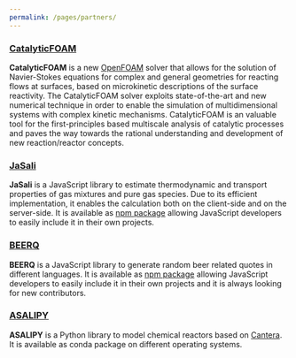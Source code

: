 ```yaml
---
permalink: /pages/partners/
---
```


<div class="container">
    <div class="row">
        <h3 class="text-center"><a href="http://www.catalyticfoam.polimi.it/">CatalyticFOAM</a><br></h3>
        <p class="text-left"><b>CatalyticFOAM</b> is a new <a href="https://openfoam.org/">OpenFOAM</a> solver that allows for the solution of Navier-Stokes equations for complex and general geometries for reacting flows at surfaces, based on microkinetic descriptions of the surface reactivity. The CatalyticFOAM solver exploits state-of-the-art and new numerical technique in order to enable the simulation of multidimensional systems with complex kinetic mechanisms. CatalyticFOAM is an valuable tool for the first-principles based multiscale analysis of catalytic processes and paves the way towards the rational understanding and development of new reaction/reactor concepts.
        </p>
    </div>
    <div class="row">
        <h3 class="text-center"><a href="https://github.com/srebughini/JASALI">JaSali</a><br></h3>
        <p class="text-left"><b>JaSali</b> is a JavaScript library to estimate thermodynamic and transport properties of gas mixtures and pure gas species. Due to its efficient implementation, it enables the calculation both on the client-side and on the server-side. It is available as <a href="https://www.npmjs.com/package/jasali">npm package</a> allowing JavaScript developers to easily include it in their own projects. 
        </p>
    </div>
    <div class="row">
        <h3 class="text-center"><a href="https://srebughini.github.io/BEERQ/">BEERQ</a><br></h3>
        <p class="text-left"><b>BEERQ</b> is a JavaScript library to generate random beer related quotes in different languages. It is available as <a href="https://www.npmjs.com/package/beerq">npm package</a> allowing JavaScript developers to easily include it in their own projects and it is always looking for new contributors.
        </p>
    </div>
    <div class="row">
        <h3 class="text-center"><a href="https://github.com/srebughini/ASALIPY">ASALIPY</a><br></h3>
        <p class="text-left"><b>ASALIPY</b> is a Python library to model chemical reactors based on <a href="https://cantera.org/">Cantera</a>. It is available as conda package on different operating systems.
        </p>
    </div>
</div>